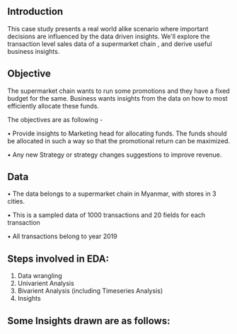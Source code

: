 <h2> Introduction </h2>
This case study presents a real world alike scenario where important decisions are influenced by the data driven insights. We'll explore the transaction level sales data of a supermarket chain , and derive useful business insights.

<h2> Objective </h2>
The supermarket chain wants to run some promotions and they have a fixed budget for the same. Business wants insights from the data on how to most efficiently allocate these funds.

The objectives are as following -

•	Provide insights to Marketing head for allocating funds. The funds should be allocated in such a way so that the promotional return can be maximized.

•	Any new Strategy or strategy changes suggestions to improve revenue.

<h2> Data </h2>
•	The data belongs to a supermarket chain in Myanmar, with stores in 3 cities.

•	This is a sampled data of 1000 transactions and 20 fields for each transaction

•	All transactions belong to year 2019

<h2>Steps involved in EDA: </h2>

1. Data wrangling
2. Univarient Analysis
3. Bivarient Analysis (including Timeseries Analysis)
4. Insights

<h2> Some Insights drawn are as follows: </h2>



